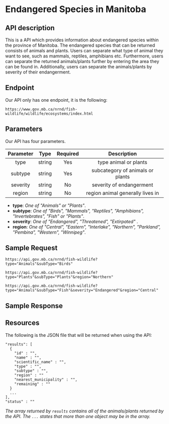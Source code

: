 # Endangered Species in Manitoba
## API description

This is a API which provides information about endangered species within the province of Manitoba. The endangered species that can be returned consists of animals and plants. Users can separate what type of animal they want to see, such as mammals, reptiles, amphibians etc. Furthermore, users can separate the returned animals/plants further by entering the area they can be found in. Additionally, users can separate the animals/plants by severity of their endangerment.

## Endpoint

Our API only has one endpoint, it is the following:

`https://www.gov.mb.ca/nrnd/fish-wildlife/wildlife/ecosystems/index.html`

## Parameters

Our API has four parameters.

| Parameter  | Type    | Required | Description |
| :-------:  | :--:    | :------: | :---------: |
| type       | string  | Yes      | type animal or plants |
| subtype    | string  | Yes      | subcategory of animals or plants|
| severity   | string  | No       | severity of endangerment |
| region     | string  | No       | region animal generally lives in |

- **type**: *One of "Animals" or "Plants"*.
- **subtype**: *One of "Birds", "Mammals", "Reptiles", "Amphibians", "Invertebrates", "Fish" or "Plants"*.
- **severity**: *One of "Endangered", "Threatened", "Extirpated"* .
- **region**: *One of "Central", "Eastern", "Interlake", "Northern", "Parkland", "Pembina", "Western", "Winnipeg"*.

## Sample Request

`https://api.gov.mb.ca/nrnd/fish-wildlife?type="Animals"&subType="Birds"`

`https://api.gov.mb.ca/nrnd/fish-wildlife?type="Plants"&subType="Plants"&region="Northern"`

`https://api.gov.mb.ca/nrnd/fish-wildlife?type="Animals"&subType="Fish"&severity="Endangered"&region="Central"`

## Sample Response

## Resources
The following is the JSON file that will be returned when using the API:

```
"results": [
  {
    "id" : "",
    "name" : "",
    "scientific_name" : "",
    "type" : "",
    "subtype" : "",
    "region" : ""
    "nearest_municipality" : "",
    "remaining" : ""
  }
  ...
],
"status" : ""
```

_The array returned by `results` contains all of the animals/plants returned by the API._
_The `...` states that more than one object may be in the array._
